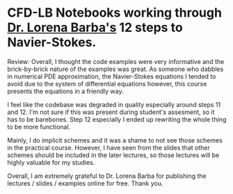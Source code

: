 # CFD-LB Notebooks working through [Dr. Lorena Barba's](https://github.com/labarba) 12 steps to Navier-Stokes.

Review:
Overall, I thought the code examples were very informative and the brick-by-brick nature of the examples
was great. As someone who dabbles in numerical PDE approximation, the Navier-Stokes equations I tended 
to avoid due to the system of differential equations however, this course presents the equations in a friendly way.

I feel like the codebase was degraded in quality especially around steps 11 and 12. I'm not sure if this 
was present during student's assesment, so it has to be barebones. Step 12 especially I ended up rewriting
the whole thing to be more functional. 

Mainly, I do implicit schemes and it was a shame to not see those schemes in the practical course. However,
I have seen from the slides that other schemes should be included in the later lectures, so those lectures 
will be highly valuable for my studies. 

Overall, I am extremely grateful to Dr. Lorena Barba for publishing the lectures / slides / examples online
for free. Thank you. 
